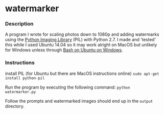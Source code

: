 # watermarker

### Description
A program I wrote for scaling photos down to 1080p and adding watermarks using the [Python Imaging Library](http://www.pythonware.com/products/pil/) (PIL) with Python 2.7. I made and 'tested' this while I used Ubuntu 14.04 so it may work alright on MacOS but unlikely for Windows unless through [Bash on Ubuntu on Windows](https://msdn.microsoft.com/en-us/commandline/wsl/about).

### Instructions
install PIL (for Ubuntu but there are MacOS instructions online)
`sudo apt-get install python-pil`

Run the program by executing the following command:
`python watermarker.py`

Follow the prompts and watermarked images should end up in the `output` directory.

